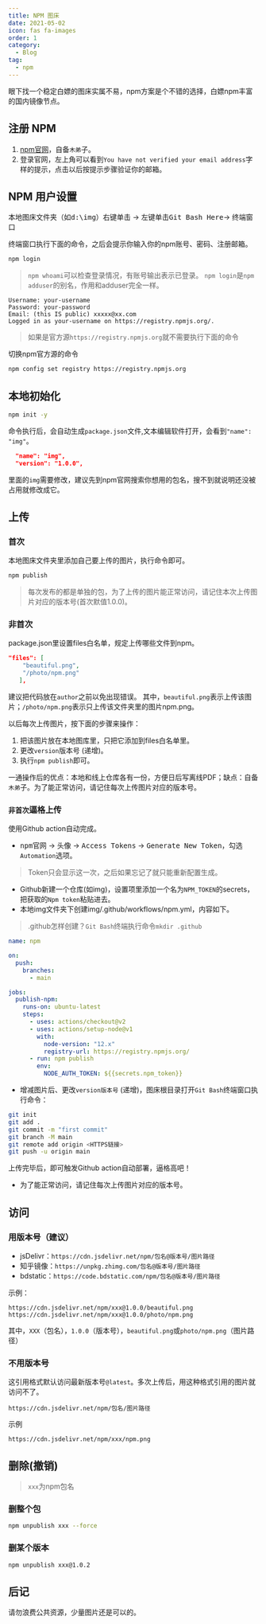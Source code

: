 ```yaml
---
title: NPM 图床
date: 2021-05-02
icon: fas fa-images
order: 1
category:
  - Blog
tag:
  - npm
---
```


眼下找一个稳定白嫖的图床实属不易，npm方案是个不错的选择，白嫖npm丰富的国内镜像节点。

## 注册 NPM

1. [npm官网](https://www.npmjs.com/signup)，自备`木弟`子。
2. 登录官网，左上角可以看到`You have not verified your email address`字样的提示，点击以后按提示步骤验证你的邮箱。

## NPM 用户设置

<kbd>本地图床文件夹（如d:\img）右键单击</kbd> → <kbd>左键单击Git Bash Here</kbd>→ <kbd>终端窗口</kbd>

终端窗口执行下面的命令，之后会提示你输入你的npm账号、密码、注册邮箱。
```bash
npm login
```
> `npm whoami`可以检查登录情况，有账号输出表示已登录。
> `npm login`是`npm adduser`的别名，作用和adduser完全一样。

```
Username: your-username
Password: your-password
Email: (this IS public) xxxxx@xx.com
Logged in as your-username on https://registry.npmjs.org/.
```

> 如果是官方源`https://registry.npmjs.org`就不需要执行下面的命令

切换npm官方源的命令

```bash
npm config set registry https://registry.npmjs.org
```

## 本地初始化

```bash
npm init -y
```
命令执行后，会自动生成`package.json`文件,文本编辑软件打开，会看到`"name": "img"`。

```json
  "name": "img",
  "version": "1.0.0",
```

里面的`img`需要修改，建议先到npm官网搜索你想用的包名，搜不到就说明还没被占用就修改成它。

## 上传

### 首次

本地图床文件夹里添加自己要上传的图片，执行命令即可。

```bash
npm publish
```

> 每次发布的都是单独的包，为了上传的图片能正常访问，请记住本次上传图片对应的版本号(首次默值1.0.0)。

### 非首次

package.json里设置files白名单，规定上传哪些文件到npm。

```json
"files": [
    "beautiful.png",
    "/photo/npm.png"
   ],
```

建议把代码放在`author`之前以免出现错误。
其中，`beautiful.png`表示上传该图片；`/photo/npm.png`表示只上传该文件夹里的图片npm.png。

以后每次上传图片，按下面的步骤来操作：
1. 把该图片放在本地图库里，只把它添加到files白名单里。
2. 更改`version`版本号 (递增)。
3. 执行`npm publish`即可。

一通操作后的优点：本地和线上仓库各有一份，方便日后写离线PDF；缺点：自备`木弟`子。为了能正常访问，请记住每次上传图片对应的版本号。

### `非首次`逼格上传

使用Github action自动完成。
- <kbd>npm官网</kbd> → <kbd>头像</kbd> → <kbd>Access Tokens</kbd> → <kbd>Generate New Token</kbd>，勾选`Automation`选项。
> Token只会显示这一次，之后如果忘记了就只能重新配置生成。
- Github新建一个仓库(如img)，设置项里添加一个名为`NPM_TOKEN`的secrets，把获取的`Npm token`粘贴进去。
- 本地img文件夹下创建img/.github/workflows/npm.yml，内容如下。
> .github怎样创建？`Git Bash`终端执行命令`mkdir .github`

```yml
name: npm

on:
  push:
    branches:
      - main

jobs:
  publish-npm:
    runs-on: ubuntu-latest
    steps:
      - uses: actions/checkout@v2
      - uses: actions/setup-node@v1
        with:
          node-version: "12.x"
          registry-url: https://registry.npmjs.org/
      - run: npm publish
        env:
          NODE_AUTH_TOKEN: ${{secrets.npm_token}}
``` 
    
- 增减图片后、更改`version版本号` (递增)，图床根目录打开`Git Bash`终端窗口执行命令：

```bash
git init
git add .
git commit -m "first commit"
git branch -M main
git remote add origin <HTTPS链接>
git push -u origin main
```

上传完毕后，即可触发Github action自动部署，逼格高吧！

- 为了能正常访问，请记住每次上传图片对应的版本号。

## 访问

### 用版本号（建议）

- jsDelivr：`https://cdn.jsdelivr.net/npm/包名@版本号/图片路径`
- 知乎镜像：`https://unpkg.zhimg.com/包名@版本号/图片路径`
- bdstatic：`https://code.bdstatic.com/npm/包名@版本号/图片路径`

示例：

```text
https://cdn.jsdelivr.net/npm/xxx@1.0.0/beautiful.png
https://cdn.jsdelivr.net/npm/xxx@1.0.0/photo/npm.png
```
其中，`XXX`（包名），`1.0.0`（版本号），`beautiful.png`或`photo/npm.png`（图片路径）

### 不用版本号

这引用格式默认访问最新版本号`@latest`。多次上传后，用这种格式引用的图片就访问不了。

`https://cdn.jsdelivr.net/npm/包名/图片路径`

示例

```text
https://cdn.jsdelivr.net/npm/xxx/npm.png
```

## 删除(撤销)

> `xxx`为npm包名

### 删整个包

```bash
npm unpublish xxx --force
```

### 删某个版本
```bash
npm unpublish xxx@1.0.2
```


## 后记

请勿浪费公共资源，少量图片还是可以的。